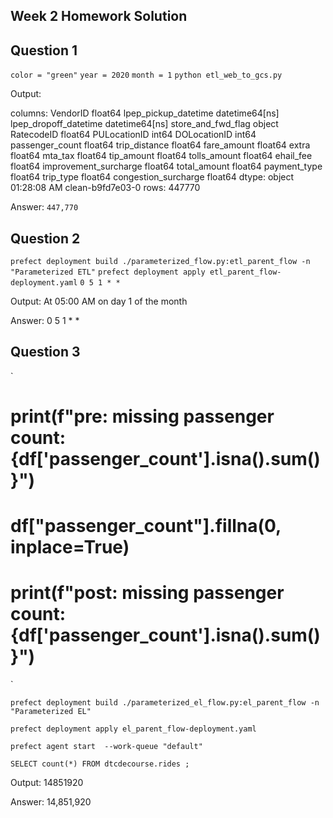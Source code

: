 ## Week 2 Homework Solution

## Question 1

`color = "green"`
`year = 2020`
`month = 1`
`python etl_web_to_gcs.py`

Output:

columns: VendorID float64
lpep_pickup_datetime datetime64[ns]
lpep_dropoff_datetime datetime64[ns]
store_and_fwd_flag object
RatecodeID float64
PULocationID int64
DOLocationID int64
passenger_count float64
trip_distance float64
fare_amount float64
extra float64
mta_tax float64
tip_amount float64
tolls_amount float64
ehail_fee float64
improvement_surcharge float64
total_amount float64
payment_type float64
trip_type float64
congestion_surcharge float64
dtype: object
01:28:08 AM
clean-b9fd7e03-0
rows: 447770

Answer: `447,770`

## Question 2

`prefect deployment build ./parameterized_flow.py:etl_parent_flow -n "Parameterized ETL"`
`prefect deployment apply etl_parent_flow-deployment.yaml`
`0 5 1 * *`

Output: At 05:00 AM on day 1 of the month

Answer: 0 5 1 \* \*

## Question 3

`

# print(f"pre: missing passenger count: {df['passenger_count'].isna().sum()}")

# df["passenger_count"].fillna(0, inplace=True)

# print(f"post: missing passenger count: {df['passenger_count'].isna().sum()}")

`

`prefect deployment build ./parameterized_el_flow.py:el_parent_flow -n "Parameterized EL"`

`prefect deployment apply el_parent_flow-deployment.yaml`

`prefect agent start  --work-queue "default"`

`SELECT
  count(*)
FROM dtcdecourse.rides
;`

Output: 14851920

Answer: 14,851,920
